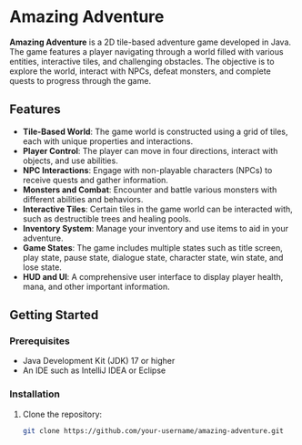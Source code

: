 # Amazing Adventure

**Amazing Adventure** is a 2D tile-based adventure game developed in Java. The game features a player navigating through a world filled with various entities, interactive tiles, and challenging obstacles. The objective is to explore the world, interact with NPCs, defeat monsters, and complete quests to progress through the game.

## Features

- **Tile-Based World**: The game world is constructed using a grid of tiles, each with unique properties and interactions.
- **Player Control**: The player can move in four directions, interact with objects, and use abilities.
- **NPC Interactions**: Engage with non-playable characters (NPCs) to receive quests and gather information.
- **Monsters and Combat**: Encounter and battle various monsters with different abilities and behaviors.
- **Interactive Tiles**: Certain tiles in the game world can be interacted with, such as destructible trees and healing pools.
- **Inventory System**: Manage your inventory and use items to aid in your adventure.
- **Game States**: The game includes multiple states such as title screen, play state, pause state, dialogue state, character state, win state, and lose state.
- **HUD and UI**: A comprehensive user interface to display player health, mana, and other important information.

## Getting Started

### Prerequisites

- Java Development Kit (JDK) 17 or higher
- An IDE such as IntelliJ IDEA or Eclipse

### Installation

1. Clone the repository:
   ```sh
   git clone https://github.com/your-username/amazing-adventure.git
